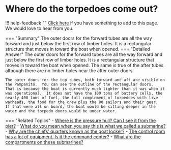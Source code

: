 # Where do the torpedoes come out?

!!! help-feedback ""
    [Click here](https://replace.md) if you have something to add to this page. We would love to hear from you.

=== "Summary"
    The outer doors for the forward tubes are all the way forward and just below the first row of limber holes. It is a rectangular structure that moves in toward the boat when opened.
=== "Detailed Answer"
    The outer doors for the forward tubes are all the way forward and just below the first row of limber holes.  It is a rectangular structure that moves in toward the boat when opened.  The same is true of the after tubes although there are no limber holes near the after outer doors.
    
    The outer doors for the top tubes, both forward and aft are visible on the Pampanito.  You can see the outline of the rectangular doors.  That is because the boat is currently much lighter than it was when it was operational.  It does not have the 100 tons of battery cells, the nearly 400 tons of fuel, the full complement of torpedoes with live warheads, the food for the crew plus the 80 sailors and their gear.  If that were all on board, the boat would be sitting deeper in the water and the torpedo doors would be under water.
=== "Related Topics"
    - [Where is the pressure hull? Can I see it from the pier?](./where-is-the-pressure-hull-can-i-see-it-from-the-pier.md)
    - [What do you mean when you say this is what we called a submarine?](./what-do-you-mean-when-you-say-this-is-what-we-called-a-submarine.md)
    - [Why are the chiefs’ quarters known as the goat locker?](./why-are-the-chiefs-quarters-known-as-the-goat-locker.md)
    - [The control room has a lot of equipment. Is it the command center?](./the-control-room-has-a-lot-of-equipment-is-it-the-command-center.md)
    - [What are the compartments on these submarines?](./what-are-the-compartments-on-these-submarines.md)